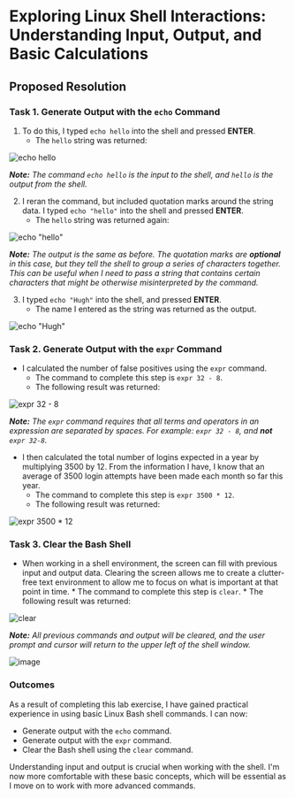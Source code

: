 # Exploring Linux Shell Interactions: Understanding Input, Output, and Basic Calculations

## Proposed Resolution

### Task 1. Generate Output with the `echo` Command

1. To do this, I typed `echo hello` into the shell and pressed **ENTER**.
    * The `hello` string was returned:

![echo hello](https://github.com/user-attachments/assets/50a0caa9-a20a-4159-befc-22fa79f68e2a)

***Note:** The command `echo hello` is the input to the shell, and `hello` is the output from the shell.*

2. I reran the command, but included quotation marks around the string data. I typed `echo "hello"` into the shell and pressed **ENTER**.
    * The `hello` string was returned again:

![echo "hello"](https://github.com/user-attachments/assets/c12da962-53f9-4436-b787-81215a84e222)

***Note:** The output is the same as before. The quotation marks are **optional** in this case, but they tell the shell to group a series of characters together. This can be useful when I need to pass a string that contains certain characters that might be otherwise misinterpreted by the command.*

3. I typed `echo "Hugh"` into the shell, and pressed **ENTER**.
    * The name I entered as the string was returned as the output.

![echo "Hugh"](https://github.com/user-attachments/assets/2145c4b5-0363-4891-b823-246e5693442e)

### Task 2. Generate Output with the `expr` Command

* I calculated the number of false positives using the `expr` command.
    * The command to complete this step is `expr 32 - 8`.
    * The following result was returned:

![expr 32 - 8](https://github.com/user-attachments/assets/2fd0e1a4-0358-41df-a53f-7e7acd6fe2a7)

***Note:** The `expr` command requires that all terms and operators in an expression are separated by spaces. For example: `expr 32 - 8`, and **not** `expr 32-8`.*

* I then calculated the total number of logins expected in a year by multiplying 3500 by 12. From the information I have, I know that an average of 3500 login attempts have been made each month so far this year.
    * The command to complete this step is `expr 3500 * 12`.
    * The following result was returned:

![expr 3500 * 12](https://github.com/user-attachments/assets/37bd89c5-082a-47f4-9733-da37f57b2b77)

### Task 3. Clear the Bash Shell

* When working in a shell environment, the screen can fill with previous input and output data. Clearing the screen allows me to create a clutter-free text environment to allow me to focus on what is important at that point in time.
      * The command to complete this step is `clear`.
      * The following result was returned:

![clear](https://github.com/user-attachments/assets/6543a8b1-82ff-4666-a575-4fd1095ce2a7)

***Note:** All previous commands and output will be cleared, and the user prompt and cursor will return to the upper left of the shell window.*

![image](https://github.com/user-attachments/assets/6951f3f5-e384-4854-8bf8-51eb6bd911c1)

### Outcomes
As a result of completing this lab exercise, I have gained practical experience in using basic Linux Bash shell commands. I can now:

* Generate output with the `echo` command.
* Generate output with the `expr` command.
* Clear the Bash shell using the `clear` command.

Understanding input and output is crucial when working with the shell. I'm now more comfortable with these basic concepts, which will be essential as I move on to work with more advanced commands.
